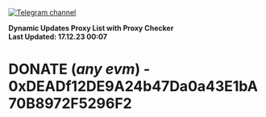 [![Telegram channel](https://img.shields.io/endpoint?url=https://runkit.io/damiankrawczyk/telegram-badge/branches/master?url=https://t.me/n4z4v0d)](https://t.me/n4z4v0d) 

**Dynamic Updates Proxy List with Proxy Checker**  
**Last Updated: 17.12.23 00:07**

# DONATE (_any evm_) - 0xDEADf12DE9A24b47Da0a43E1bA70B8972F5296F2
